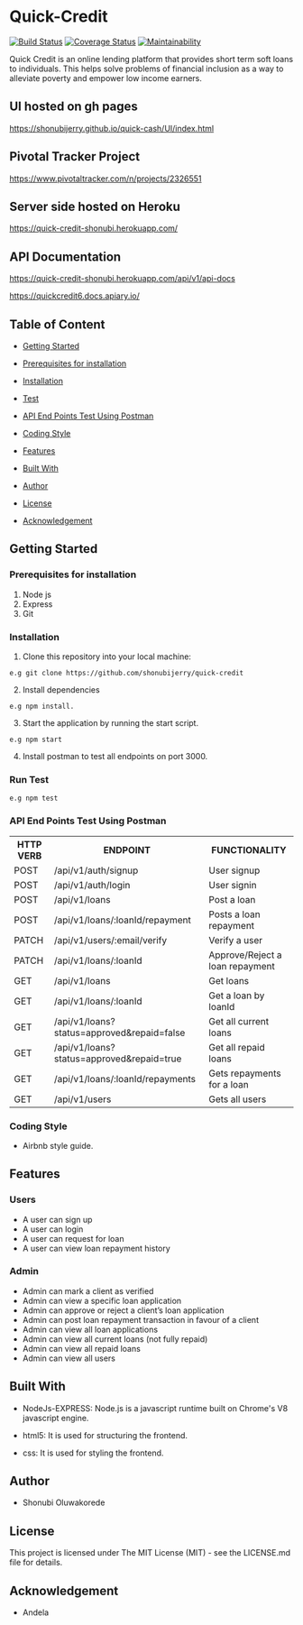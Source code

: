 # Quick-Credit

[![Build Status](https://travis-ci.com/shonubijerry/quick-credit.svg?branch=develop)](https://travis-ci.com/shonubijerry/quick-credit)
[![Coverage Status](https://coveralls.io/repos/github/shonubijerry/quick-credit/badge.svg?branch=develop)](https://coveralls.io/github/shonubijerry/quick-credit?branch=develop)
[![Maintainability](https://api.codeclimate.com/v1/badges/40263d408451dc9d9b99/maintainability)](https://codeclimate.com/github/shonubijerry/quick-credit/maintainability)


Quick Credit is an online lending platform that provides short term soft loans to individuals. This helps solve problems of financial inclusion as a way to alleviate poverty and empower low income earners.

## UI hosted on gh pages
https://shonubijerry.github.io/quick-cash/UI/index.html

## Pivotal Tracker Project
https://www.pivotaltracker.com/n/projects/2326551

## Server side hosted on Heroku
https://quick-credit-shonubi.herokuapp.com/

## API Documentation

https://quick-credit-shonubi.herokuapp.com/api/v1/api-docs

https://quickcredit6.docs.apiary.io/

## Table of Content
 * [Getting Started](#getting-started)

 * [Prerequisites for installation](#Prerequisites)
 
 * [Installation](#installation)

 * [Test](#test)
 
 * [ API End Points Test Using Postman](#api-end-points)

 * [Coding Style](#coding-style)
 
 * [Features](#features)
 
 * [Built With](#built-with)
 
 * [Author](#author)

 * [License](#lincense)

 * [Acknowledgement](#acknowledgement)

## Getting Started

### Prerequisites for installation
1. Node js
2. Express
3. Git

### Installation
1. Clone this repository into your local machine:
```
e.g git clone https://github.com/shonubijerry/quick-credit
```
2. Install dependencies 
```
e.g npm install.
```
3. Start the application by running the start script.
```
e.g npm start
```
4. Install postman to test all endpoints on port 3000.

### Run Test
```
e.g npm test
```

### API End Points Test Using Postman

<table>
<tr><th>HTTP VERB</th><th>ENDPOINT</th><th>FUNCTIONALITY</th></tr>

<tr><td>POST</td> <td>/api/v1/auth/signup</td>  <td>User signup</td></tr>

<tr><td>POST</td> <td>/api/v1/auth/login</td>  <td>User signin</td></tr>

<tr><td>POST</td> <td>/api/v1/loans</td>  <td>Post a loan</td></tr>

<tr><td>POST</td> <td>/api/v1/loans/:loanId/repayment</td>  <td>Posts a loan repayment</td></tr>

<tr><td>PATCH</td> <td>/api/v1/users/:email/verify</td>  <td>Verify a user</td></tr>

<tr><td>PATCH</td> <td>/api/v1/loans/:loanId</td>  <td>Approve/Reject a loan repayment</td></tr>

<tr><td>GET</td> <td>/api/v1/loans</td>  <td>Get loans</td></tr>

<tr><td>GET</td> <td>/api/v1/loans/:loanId</td>  <td>Get a loan by loanId</td></tr>

<tr><td>GET</td> <td>/api/v1/loans?status=approved&repaid=false</td>  <td>Get all current loans</td></tr>

<tr><td>GET</td> <td>/api/v1/loans?status=approved&repaid=true</td>  <td>Get all repaid loans</td></tr>

<tr><td>GET</td> <td>/api/v1/loans/:loanId/repayments</td>  <td>Gets repayments for a loan</td></tr>

<tr><td>GET</td> <td>/api/v1/users</td>  <td>Gets all users</td></tr>
 
</table>


### Coding Style
* Airbnb style guide. 

## Features

 ### Users
* A user can sign up
* A user can login
* A user can request for loan
* A user can view loan repayment history

 ### Admin
* Admin can mark a client as verified
* Admin can view a specific loan application
* Admin can approve or reject a client’s loan application
* Admin can post loan repayment transaction in favour of a client
* Admin can view all loan applications
* Admin can view all current loans (not fully repaid)
* Admin can view all repaid loans
* Admin can view all users
 

## Built With
* NodeJs-EXPRESS: Node.js is a javascript runtime built on Chrome's V8 javascript engine.

* html5: It is used for structuring the frontend.

* css: It is used for styling the frontend.


## Author
* Shonubi Oluwakorede

## License
This project is licensed under The MIT License (MIT) - see the LICENSE.md file for details.

## Acknowledgement
* Andela

